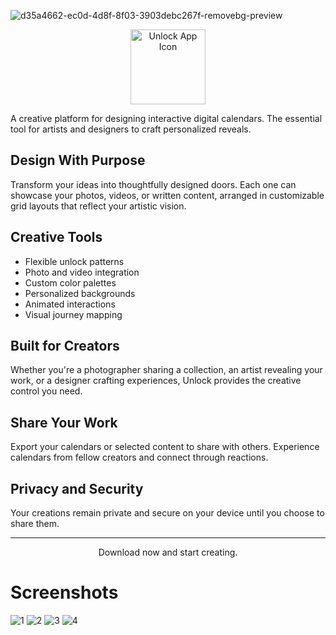 

![d35a4662-ec0d-4d8f-8f03-3903debc267f-removebg-preview](https://github.com/user-attachments/assets/8d395eb7-b0e5-4f7d-a642-34cf6143847b)
<div align="center">
  <img src="![d35a4662-ec0d-4d8f-8f03-3903debc267f-removebg-preview](https://github.com/user-attachments/assets/758344ab-72da-43a0-b6f9-6884c4b0aa67)" alt="Unlock App Icon" width="120"/>
</div>

A creative platform for designing interactive digital calendars. The essential tool for artists and designers to craft personalized reveals.

## Design With Purpose

Transform your ideas into thoughtfully designed doors. Each one can showcase your photos, videos, or written content, arranged in customizable grid layouts that reflect your artistic vision.

## Creative Tools

- Flexible unlock patterns
- Photo and video integration
- Custom color palettes
- Personalized backgrounds
- Animated interactions
- Visual journey mapping

## Built for Creators

Whether you're a photographer sharing a collection, an artist revealing your work, or a designer crafting experiences, Unlock provides the creative control you need.

## Share Your Work

Export your calendars or selected content to share with others. Experience calendars from fellow creators and connect through reactions.

## Privacy and Security 

Your creations remain private and secure on your device until you choose to share them.

---

<div align="center">
  Download now and start creating.
</div>

# Screenshots
![1](https://github.com/user-attachments/assets/b8948de7-1c8d-4be1-bf8f-2acc1954a844)
![2](https://github.com/user-attachments/assets/87df1b76-fa3a-4d66-a374-af6963528020)
![3](https://github.com/user-attachments/assets/002eec82-9ae6-4f78-bacc-eef3f0d111ad)
![4](https://github.com/user-attachments/assets/f5f9c435-fc13-4dc7-9219-dfa99632d1be)
